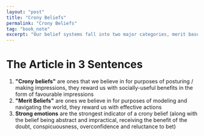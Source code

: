 ```yaml
---
layout: "post"
title: "Crony Beliefs"
permalink: "Crony Beliefs"
tag: "book_note"
excerpt: "Our belief systems fall into two major categories, merit based ones (which reward us with an ability to accurately model the world) and crony ones (which reward us with approval from our pears)."
---
```

# The Article in 3 Sentences

1. **"Crony beliefs"** are ones that we believe in for purposes of posturing / making impressions, they reward us with socially-useful benefits in the form of favourable impressions
2. **"Merit Beliefs"** are ones we believe in for purposes of modeling and navigating the world, they reward us with effective actions
3. **Strong emotions** are the strongest indicator of a crony belief (along with the belief being abstract and impractical, receiving the benefit of the doubt, conspicuousness, overconfidence and reluctance to bet)

<!-- # Impressions

This was a very interesting read, the ACME company industry was especially great - it really captures and conveys the central idea that the author is presenting. 

Instead of asking **"why do I believe something",** we can ask ourselves **"what benefit does this belief bring me?"** Our beliefs serve different purposes, and the author has bucketed these into two distinct ones; (1) Helping take effective action or (2) Helping us look a certain way to a certain group of people

Fitting in is important, this is a vestigial survival trait - if you didn't fit in with your fellow hunter-gatherers, you run the risk of being expunged from the group which meant certain death. We often find ourselves taking actions that are meant to help us fit in, and actions are driven by thoughts / beliefs (right?). 

As I was reading this article, I kept thinking about our risk-averse nature. The hope of winning something we don't have might very well not be outweighed by the fear of losing something we do have, the subconscious prioritization of the latter makes it so that we make risk-averse decisions. 

**So then is it possible that the subconscious process of adopting beliefs is also a risk-averse one?** 

After all, is it more beneficial to model the world accurately if this model is at odds with the ones that your peers have adopted? Why risk standing out? 

The author's closing paragraphs touched how we can eliminate crony beliefs, the only way to truly do so is to change our entire ecosystem - everyone must prioritize merit-base beliefs. Now that's insanely unrealistic, so the best we can do is probably:

1) Consistently reflect on our own beliefs 

2) Identify the crony ones 

3) Be at piece with the fact that even if these beliefs exist, and will always exist 

## Who Should Read It?

Everyone needs to read this article. 

# How the Article Changed Me

How my life / behaviour / thoughts / ideas have changed as a result of reading the book.

The biggest change this article has had on me is that I will now regularly actively engage in the practice of evaluating my belief systems. I mentioned to Hannah last week that I have a fear of having strong convictions regarding something that is as subjectively wrong to me as anti-vax, and not knowing how to identify these beliefs. 

Knowing now that **strong emotions** are the hallmark characteristic of crony beliefs gives me a a way to identify these beliefs, as does **the fear of judgement***.* This second one is a big one, because it's much to easy to go along with something simply because everyone else goes along with it.

This ties back to central themes in both *Sapiens* and *The Future of Capitalism!* 

# My Top 3 Quotes

- "By way of analogy, let's consider how beliefs in the brain are like employees at a company. This isn't a perfect analogy, but it'll get us 70% of the way there."
- "Mild or otherwise, these incentives are also pervasive. Everywhere we turn, we face pressure to adopt crony beliefs. At work, we're rewarded for believing good things about the company. At church, we earn trust in exchange for faith, while facing severe sanctions for heresy. In politics, our allies support us when we toe the party line, and withdraw support when we refuse. (When we say politics is the mind-killer, it's because these social rewards completely dominate the pragmatic rewards, and thus we have almost no incentive to get at the truth.) Even dating can put untoward pressure on our minds, insofar as potential romantic partners judge us for what we believe...**If you've ever wanted to believe something, ask yourself where that desire comes from**"
- "**Just as money can pervert scientific research, so everyday social incentives have the potential to distort our beliefs**." -->